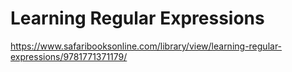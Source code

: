 # Learning Regular Expressions

https://www.safaribooksonline.com/library/view/learning-regular-expressions/9781771371179/
